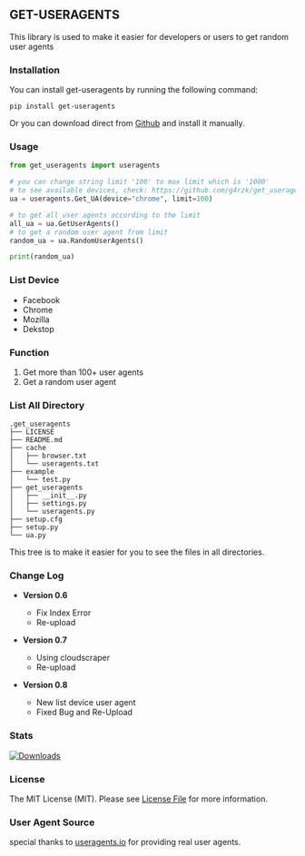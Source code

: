 ## GET-USERAGENTS

This library is used to make it easier for developers or users to get random user agents

### Installation
You can install get-useragents by running the following command:
```
pip install get-useragents
```
Or you can download direct from [Github](https://github.com/g4rzk/get_useragents/archive/get_useragents.tar.gz) and install it manually.

### Usage
```python
from get_useragents import useragents

# you can change string limit '100' to max limit which is '1000'
# to see available devices, check: https://github.com/g4rzk/get_useragents#list-device
ua = useragents.Get_UA(device="chrome", limit=100)

# to get all user agents according to the limit
all_ua = ua.GetUserAgents()
# to get a random user agent from limit
random_ua = ua.RandomUserAgents()

print(random_ua)
```

### List Device
 - Facebook
 - Chrome
 - Mozilla
 - Dekstop

### Function
1. Get more than 100+ user agents 
2. Get a random user agent

### List All Directory
```
.get_useragents
├── LICENSE
├── README.md                                                   
├── cache                                                       
│   ├── browser.txt
│   └── useragents.txt                                          
├── example                                                     
│   └── test.py
├── get_useragents                                            
│   ├── __init__.py
│   ├── settings.py
│   └── useragents.py                                           
├── setup.cfg
├── setup.py                                                    
└── ua.py
```
This tree is to make it easier for you to see the files in all directories. 

### Change Log
- **Version 0.6**
  - Fix Index Error
  - Re-upload

- **Version 0.7**
  - Using cloudscraper
  - Re-upload

- **Version 0.8**
  - New list device user agent
  - Fixed Bug and Re-Upload

### Stats
[![Downloads](https://static.pepy.tech/personalized-badge/get-useragents?period=total&units=international_system&left_color=black&right_color=orange&left_text=Downloads)](https://pepy.tech/project/get-useragents)

### License
The MIT License (MIT). Please see [License File](https://github.com/g4rzk/get_useragents/blob/main/LICENSE) for more information.

### User Agent Source
special thanks to [useragents.io](https://useragents.io) for providing real user agents.
